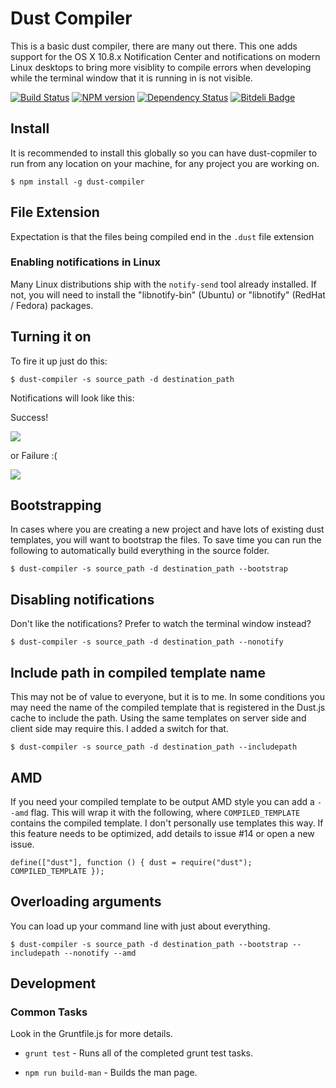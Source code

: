 # Dust Compiler
This is a basic dust compiler, there are many out there. This one adds support
for the OS X 10.8.x Notification Center and notifications on modern Linux
desktops to bring more visiblity to compile errors when developing while the
terminal window that it is running in is not visible.

[![Build Status](https://travis-ci.org/jamsyoung/dust-compiler.png)](https://travis-ci.org/jamsyoung/dust-compiler)
[![NPM version](https://badge.fury.io/js/dust-compiler.png)](http://badge.fury.io/js/dust-compiler)
[![Dependency Status](https://gemnasium.com/jamsyoung/dust-compiler.png)](https://gemnasium.com/jamsyoung/dust-compiler)
[![Bitdeli Badge](https://d2weczhvl823v0.cloudfront.net/jamsyoung/dust-compiler/trend.png)](https://bitdeli.com/free "Bitdeli Badge")


## Install
It is recommended to install this globally so you can have dust-copmiler to run
from any location on your machine, for any project you are working on.

    $ npm install -g dust-compiler


## File Extension
Expectation is that the files being compiled end in the `.dust` file extension


### Enabling notifications in Linux
Many Linux distributions ship with the `notify-send` tool already installed.
If not, you will need to install the "libnotify-bin" (Ubuntu) or "libnotify"
(RedHat / Fedora) packages.


## Turning it on
To fire it up just do this:

    $ dust-compiler -s source_path -d destination_path

Notifications will look like this:

Success!

![](http://new.tinygrab.com/d34460e816c9911aabc9cebaa92ac8c13910a39faa.png)

or Failure :(

![](http://new.tinygrab.com/d34460e8169c9c133481adf8a39126e0a40984b603.png)


## Bootstrapping
In cases where you are creating a new project and have lots of existing dust
templates, you will want to bootstrap the files.  To save time you can run
the following to automatically build everything in the source folder.

    $ dust-compiler -s source_path -d destination_path --bootstrap


## Disabling notifications
Don't like the notifications?  Prefer to watch the terminal window instead?

    $ dust-compiler -s source_path -d destination_path --nonotify


## Include path in compiled template name
This may not be of value to everyone, but it is to me.  In some conditions you
may need the name of the compiled template that is registered in the Dust.js
cache to include the path.  Using the same templates on server side and client
side may require this.  I added a switch for that.

    $ dust-compiler -s source_path -d destination_path --includepath


## AMD
If you need your compiled template to be output AMD style you can add a `--amd`
flag.  This will wrap it with the following, where `COMPILED_TEMPLATE` contains
the compiled template.  I don't personally use templates this way. If this
feature needs to be optimized, add details to issue #14 or open a new issue.

    define(["dust"], function () { dust = require("dust"); COMPILED_TEMPLATE });


## Overloading arguments
You can load up your command line with just about everything.

    $ dust-compiler -s source_path -d destination_path --bootstrap --includepath --nonotify --amd


## Development

### Common Tasks
Look in the Gruntfile.js for more details.

- `grunt test` - Runs all of the completed grunt test tasks.

- `npm run build-man` - Builds the man page.


